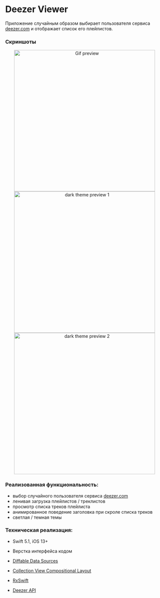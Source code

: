 # Deezer Viewer

Приложение случайным образом выбирает пользователя сервиса [deezer.com](https://www.deezer.com) и отображает список его плейлистов.

###  Скриншоты

<p align=center>
	<img height="448" src="../Screenshots/Light/preview.gif" alt="Gif preview">
	<img height="448" src="../Screenshots/Light/dark_user_profile.png" alt="dark theme preview 1">
	<img height="448" src="../Screenshots/Light/dark_tracklist.png" alt="dark theme preview 2">
</p>


### Реализованная функциональность:

- выбор случайного пользователя сервиса [deezer.com](https://www.deezer.com)
- ленивая загрузка плейлистов / треклистов
- просмотр списка треков плейлиста
- анимированное поведение заголовка при скроле списка треков
- светлая / темная темы

### Техническая реализация:

- Swift 5.1, iOS 13+

- Верстка интерфейса кодом

- [Diffable Data Sources](https://developer.apple.com/videos/play/wwdc2019/220)

-  [Collection View Compositional Layout](https://developer.apple.com/videos/play/wwdc2019/215)

- [RxSwift](https://github.com/ReactiveX/RxSwift)

- [Deezer API](https://developers.deezer.com/)

